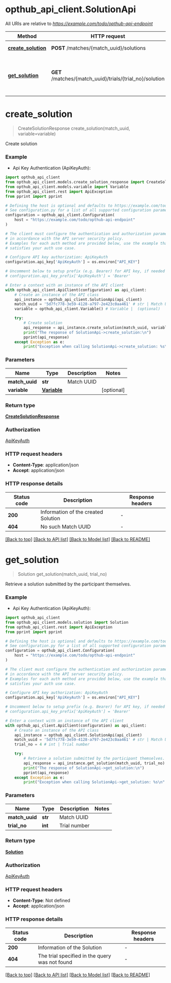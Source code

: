 # opthub_api_client.SolutionApi

All URIs are relative to *https://example.com/todo/opthub-api-endpoint*

Method | HTTP request | Description
------------- | ------------- | -------------
[**create_solution**](SolutionApi.md#create_solution) | **POST** /matches/{match_uuid}/solutions | Create solution
[**get_solution**](SolutionApi.md#get_solution) | **GET** /matches/{match_uuid}/trials/{trial_no}/solution | Retrieve a solution submitted by the participant themselves.


# **create_solution**
> CreateSolutionResponse create_solution(match_uuid, variable=variable)

Create solution

### Example

* Api Key Authentication (ApiKeyAuth):

```python
import opthub_api_client
from opthub_api_client.models.create_solution_response import CreateSolutionResponse
from opthub_api_client.models.variable import Variable
from opthub_api_client.rest import ApiException
from pprint import pprint

# Defining the host is optional and defaults to https://example.com/todo/opthub-api-endpoint
# See configuration.py for a list of all supported configuration parameters.
configuration = opthub_api_client.Configuration(
    host = "https://example.com/todo/opthub-api-endpoint"
)

# The client must configure the authentication and authorization parameters
# in accordance with the API server security policy.
# Examples for each auth method are provided below, use the example that
# satisfies your auth use case.

# Configure API key authorization: ApiKeyAuth
configuration.api_key['ApiKeyAuth'] = os.environ["API_KEY"]

# Uncomment below to setup prefix (e.g. Bearer) for API key, if needed
# configuration.api_key_prefix['ApiKeyAuth'] = 'Bearer'

# Enter a context with an instance of the API client
with opthub_api_client.ApiClient(configuration) as api_client:
    # Create an instance of the API class
    api_instance = opthub_api_client.SolutionApi(api_client)
    match_uuid = '5d7fc778-3e59-4128-a797-2e423c0aa461' # str | Match UUID
    variable = opthub_api_client.Variable() # Variable |  (optional)

    try:
        # Create solution
        api_response = api_instance.create_solution(match_uuid, variable=variable)
        print("The response of SolutionApi->create_solution:\n")
        pprint(api_response)
    except Exception as e:
        print("Exception when calling SolutionApi->create_solution: %s\n" % e)
```



### Parameters


Name | Type | Description  | Notes
------------- | ------------- | ------------- | -------------
 **match_uuid** | **str**| Match UUID | 
 **variable** | [**Variable**](Variable.md)|  | [optional] 

### Return type

[**CreateSolutionResponse**](CreateSolutionResponse.md)

### Authorization

[ApiKeyAuth](../README.md#ApiKeyAuth)

### HTTP request headers

 - **Content-Type**: application/json
 - **Accept**: application/json

### HTTP response details

| Status code | Description | Response headers |
|-------------|-------------|------------------|
**200** | Information of the created Solution |  -  |
**404** | No such Match UUID |  -  |

[[Back to top]](#) [[Back to API list]](../README.md#documentation-for-api-endpoints) [[Back to Model list]](../README.md#documentation-for-models) [[Back to README]](../README.md)

# **get_solution**
> Solution get_solution(match_uuid, trial_no)

Retrieve a solution submitted by the participant themselves.

### Example

* Api Key Authentication (ApiKeyAuth):

```python
import opthub_api_client
from opthub_api_client.models.solution import Solution
from opthub_api_client.rest import ApiException
from pprint import pprint

# Defining the host is optional and defaults to https://example.com/todo/opthub-api-endpoint
# See configuration.py for a list of all supported configuration parameters.
configuration = opthub_api_client.Configuration(
    host = "https://example.com/todo/opthub-api-endpoint"
)

# The client must configure the authentication and authorization parameters
# in accordance with the API server security policy.
# Examples for each auth method are provided below, use the example that
# satisfies your auth use case.

# Configure API key authorization: ApiKeyAuth
configuration.api_key['ApiKeyAuth'] = os.environ["API_KEY"]

# Uncomment below to setup prefix (e.g. Bearer) for API key, if needed
# configuration.api_key_prefix['ApiKeyAuth'] = 'Bearer'

# Enter a context with an instance of the API client
with opthub_api_client.ApiClient(configuration) as api_client:
    # Create an instance of the API class
    api_instance = opthub_api_client.SolutionApi(api_client)
    match_uuid = '5d7fc778-3e59-4128-a797-2e423c0aa461' # str | Match UUID
    trial_no = 4 # int | Trial number

    try:
        # Retrieve a solution submitted by the participant themselves.
        api_response = api_instance.get_solution(match_uuid, trial_no)
        print("The response of SolutionApi->get_solution:\n")
        pprint(api_response)
    except Exception as e:
        print("Exception when calling SolutionApi->get_solution: %s\n" % e)
```



### Parameters


Name | Type | Description  | Notes
------------- | ------------- | ------------- | -------------
 **match_uuid** | **str**| Match UUID | 
 **trial_no** | **int**| Trial number | 

### Return type

[**Solution**](Solution.md)

### Authorization

[ApiKeyAuth](../README.md#ApiKeyAuth)

### HTTP request headers

 - **Content-Type**: Not defined
 - **Accept**: application/json

### HTTP response details

| Status code | Description | Response headers |
|-------------|-------------|------------------|
**200** | Information of the Solution |  -  |
**404** | The trial specified in the query was not found |  -  |

[[Back to top]](#) [[Back to API list]](../README.md#documentation-for-api-endpoints) [[Back to Model list]](../README.md#documentation-for-models) [[Back to README]](../README.md)

